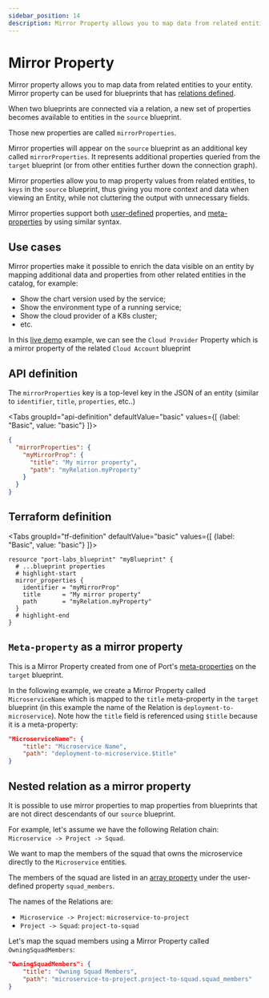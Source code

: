 ```yaml
---
sidebar_position: 14
description: Mirror Property allows you to map data from related entities to your entity
---
```


# Mirror Property

Mirror property allows you to map data from related entities to your entity.
Mirror property can be used for blueprints that has [relations defined](../../../relate-blueprints/relate-blueprints.md).

When two blueprints are connected via a relation, a new set of properties becomes available to entities in the `source` blueprint.

Those new properties are called `mirrorProperties`.

Mirror properties will appear on the `source` blueprint as an additional key called `mirrorProperties`. It represents additional properties queried from the `target` blueprint (or from other entities further down the connection graph).

Mirror properties allow you to map property values from related entities, to `keys` in the `source` blueprint, thus giving you more context and data when viewing an Entity, while not cluttering the output with unnecessary fields.

Mirror properties support both [user-defined](../properties.md#available-properties) properties, and [meta-properties](../meta-properties.md) by using similar syntax.

## Use cases

Mirror properties make it possible to enrich the data visible on an entity by mapping additional data and properties from other related entities in the catalog, for example:

- Show the chart version used by the service;
- Show the environment type of a running service;
- Show the cloud provider of a K8s cluster;
- etc.

In this [live demo](https://demo.getport.io/k8s-clusters) example, we can see the `Cloud Provider` Property which is a mirror property of the related `Cloud Account` blueprint

## API definition

The `mirrorProperties` key is a top-level key in the JSON of an entity (similar to `identifier`, `title`, `properties`, etc..)

<Tabs groupId="api-definition" defaultValue="basic" values={[
{label: "Basic", value: "basic"}
]}>

<TabItem value="basic">

```json showLineNumbers
{
  "mirrorProperties": {
    "myMirrorProp": {
      "title": "My mirror property",
      "path": "myRelation.myProperty"
    }
  }
}
```

</TabItem>
</Tabs>

## Terraform definition

<Tabs groupId="tf-definition" defaultValue="basic" values={[
{label: "Basic", value: "basic"}
]}>

<TabItem value="basic">

```hcl showLineNumbers
resource "port-labs_blueprint" "myBlueprint" {
  # ...blueprint properties
  # highlight-start
  mirror_properties {
    identifier = "myMirrorProp"
    title      = "My mirror property"
    path       = "myRelation.myProperty"
  }
  # highlight-end
}
```

</TabItem>
</Tabs>

## `Meta-property` as a mirror property

This is a Mirror Property created from one of Port's [meta-properties](../meta-properties.md) on the `target` blueprint.

In the following example, we create a Mirror Property called `MicroserviceName` which is mapped to the `title` meta-property in the `target` blueprint (in this example the name of the Relation is `deployment-to-microservice`). Note how the `title` field is referenced using `$title` because it is a meta-property:

```json showLineNumbers
"MicroserviceName": {
    "title": "Microservice Name",
    "path": "deployment-to-microservice.$title"
}
```

## Nested relation as a mirror property

It is possible to use mirror properties to map properties from blueprints that are not direct descendants of our `source` blueprint.

For example, let's assume we have the following Relation chain: `Microservice -> Project -> Squad`.

We want to map the members of the squad that owns the microservice directly to the `Microservice` entities.

The members of the squad are listed in an [array property](../array.md) under the user-defined property `squad_members`.

The names of the Relations are:

- `Microservice -> Project`: `microservice-to-project`
- `Project -> Squad`: `project-to-squad`

Let's map the squad members using a Mirror Property called `OwningSquadMembers`:

```json showLineNumbers
"OwningSquadMembers": {
    "title": "Owning Squad Members",
    "path": "microservice-to-project.project-to-squad.squad_members"
}
```
